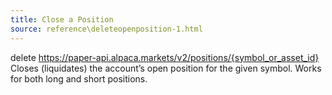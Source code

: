 ```yaml
---
title: Close a Position
source: reference\deleteopenposition-1.html
---
```


delete https://paper-api.alpaca.markets/v2/positions/{symbol_or_asset_id}
Closes (liquidates) the account’s open position for the given symbol. Works for both long and short positions.
